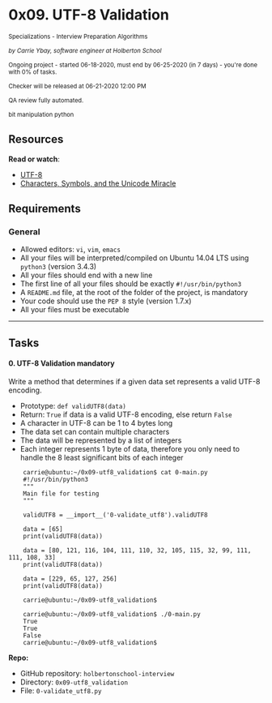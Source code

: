 # 0x09\. UTF-8 Validation

<small>Specializations - Interview Preparation  Algorithms</small>

_<small>by Carrie Ybay, software engineer at Holberton School</small>_

<small>Ongoing project - started 06-18-2020, must end by 06-25-2020 (in 7 days) - you're done with <span id="student_task_done_percentage">0</span>% of tasks.</small>

<small>Checker will be released at 06-21-2020 12:00 PM</small>

<small>QA review fully automated.</small>

<small><span class="badge badge-tag">bit manipulation</span> <span class="badge badge-tag">python</span></small>

<article id="description" class="gap formatted-content">

## Resources

**Read or watch**:

*   [UTF-8](/rltoken/qVyzvKu0K89D0Aiz2Ssvgw "UTF-8")
*   [Characters, Symbols, and the Unicode Miracle](/rltoken/fZDmbf_oigBn5Ziy7ai0pg "Characters, Symbols, and the Unicode Miracle")

## Requirements

### General

*   Allowed editors: `vi`, `vim`, `emacs`
*   All your files will be interpreted/compiled on Ubuntu 14.04 LTS using `python3` (version 3.4.3)
*   All your files should end with a new line
*   The first line of all your files should be exactly `#!/usr/bin/python3`
*   A `README.md` file, at the root of the folder of the project, is mandatory
*   Your code should use the `PEP 8` style (version 1.7.x)
*   All your files must be executable


* * *

## Tasks



#### 0\. UTF-8 Validation <span class="alert alert-warning mandatory-optional">mandatory</span>

Write a method that determines if a given data set represents a valid UTF-8 encoding.

*   Prototype: `def validUTF8(data)`
*   Return: `True` if data is a valid UTF-8 encoding, else return `False`
*   A character in UTF-8 can be 1 to 4 bytes long
*   The data set can contain multiple characters
*   The data will be represented by a list of integers
*   Each integer represents 1 byte of data, therefore you only need to handle the 8 least significant bits of each integer
```
    carrie@ubuntu:~/0x09-utf8_validation$ cat 0-main.py
    #!/usr/bin/python3
    """
    Main file for testing
    """

    validUTF8 = __import__('0-validate_utf8').validUTF8

    data = [65]
    print(validUTF8(data))

    data = [80, 121, 116, 104, 111, 110, 32, 105, 115, 32, 99, 111, 111, 108, 33]
    print(validUTF8(data))

    data = [229, 65, 127, 256]
    print(validUTF8(data))

    carrie@ubuntu:~/0x09-utf8_validation$

    carrie@ubuntu:~/0x09-utf8_validation$ ./0-main.py
    True
    True
    False
    carrie@ubuntu:~/0x09-utf8_validation$
```
**Repo:**

*   GitHub repository: `holbertonschool-interview`
*   Directory: `0x09-utf8_validation`
*   File: `0-validate_utf8.py`
